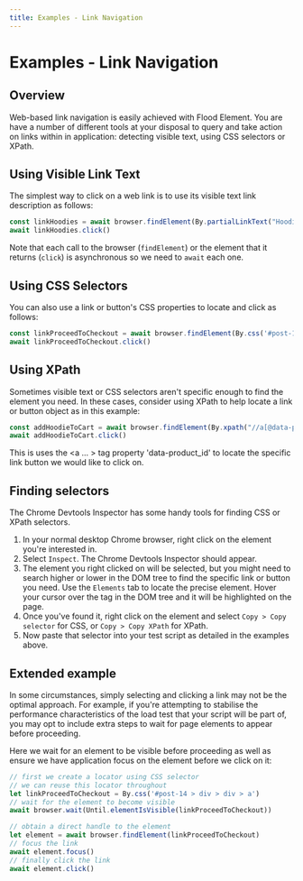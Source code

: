 ```yaml
---
title: Examples - Link Navigation
---
```







# Examples - Link Navigation

## Overview

Web-based link navigation is easily achieved with Flood Element. You are have a number of different tools at your disposal to query and take action on links within in application: detecting visible text, using CSS selectors or XPath.

## Using Visible Link Text

The simplest way to click on a web link is to use its visible text link description as follows:

```typescript
const linkHoodies = await browser.findElement(By.partialLinkText("Hoodies"))
await linkHoodies.click()
```

Note that each call to the browser (`findElement`) or the element that it returns (`click`) is asynchronous so we need to `await` each one.

## Using CSS Selectors

You can also use a link or button's CSS properties to locate and click as follows:

```typescript
const linkProceedToCheckout = await browser.findElement(By.css('#post-14 > div > div > a'))
await linkProceedToCheckout.click()
```

## Using XPath

Sometimes visible text or CSS selectors aren't specific enough to find the element you need. In these cases, consider using 
XPath to help locate a link or button object as in this example:

```typescript
const addHoodieToCart = await browser.findElement(By.xpath("//a[@data-product_id=39]"))
await addHoodieToCart.click()
```

This is uses the <a ... > tag property 'data-product_id' to locate the specific link button we would like to click on.

## Finding selectors

The Chrome Devtools Inspector has some handy tools for finding CSS or XPath selectors.

1. In your normal desktop Chrome browser, right click on the element you're interested in.
1. Select `Inspect`. The Chrome Devtools Inspector should appear.
1. The element you right clicked on will be selected, but you might need to search higher or lower in the DOM tree to find the specific link or button you need. Use the `Elements` tab to locate the precise element. Hover your cursor over the tag in the DOM tree and it will be highlighted on the page.
1. Once you've found it, right click on the element and select `Copy > Copy selector` for CSS, or `Copy > Copy XPath` for XPath.
1. Now paste that selector into your test script as detailed in the examples above.

## Extended example

In some circumstances, simply selecting and clicking a link may not be the optimal approach.
For example, if you're attempting to stabilise the performance characteristics of the load test that your script will be part of, you may opt to include extra steps to wait for page elements to appear before proceeding.

Here we wait for an element to be visible before proceeding as well as ensure we have application focus on the element before we click on it:

```typescript
// first we create a locator using CSS selector
// we can reuse this locator throughout
let linkProceedToCheckout = By.css('#post-14 > div > div > a')
// wait for the element to become visible
await browser.wait(Until.elementIsVisible(linkProceedToCheckout))

// obtain a direct handle to the element
let element = await browser.findElement(linkProceedToCheckout)
// focus the link
await element.focus()
// finally click the link
await element.click()
```

<!-- suffix -->
